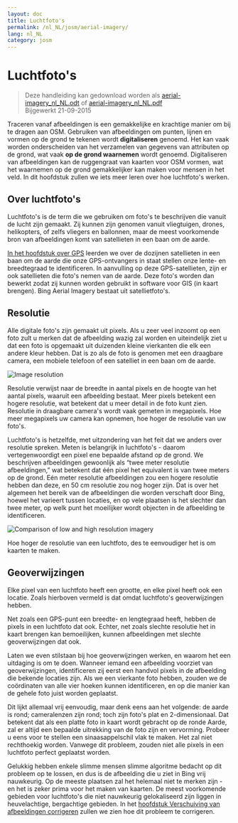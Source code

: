 ```yaml
---
layout: doc
title: Luchtfoto's
permalink: /nl_NL/josm/aerial-imagery/
lang: nl_NL
category: josm
---
```


Luchtfoto's
================

> Deze handleiding kan gedownload worden als [aerial-imagery_nl_NL.odt](/files/aerial-imagery_nl_NL.odt) of [aerial-imagery_nl_NL.pdf](/files/aerial-imagery_nl_NL.pdf)  
> Bijgewerkt 21-09-2015  

Traceren vanaf afbeeldingen is een gemakkelijke en krachtige manier om bij te dragen aan OSM. Gebruiken van afbeeldingen om punten, lijnen en vormen op de grond te tekenen wordt **digitaliseren** genoemd. Het kan vaak worden onderscheiden van het verzamelen van gegevens van attributen op de grond, wat vaak **op de grond waarnemen** wordt genoemd. Digitaliseren van afbeeldingen kan de ruggengraat van kaarten voor OSM vormen, wat het waarnemen op de grond gemakkelijker kan maken voor mensen in het veld. In dit hoofdstuk zullen we iets meer leren over hoe luchtfoto's werken.  

Over luchtfoto's
-------------

Luchtfoto's is de term die we gebruiken om foto's te beschrijven die vanuit de lucht zijn gemaakt. Zij kunnen zijn genomen vanuit vliegtuigen, drones, helikopters, of zelfs vliegers en ballonnen, maar de meest voorkomende bron van afbeeldingen komt van satellieten in een baan om de aarde.  

[In het hoofdstuk over GPS](/nl_NL/mobile-mapping/using-gps) leerden we over de dozijnen satellieten in een baan om de aarde die onze GPS-ontvangers in staat stellen onze lente- en breedtegraad te identificeren. In aanvulling op deze GPS-satellieten, zijn er ook satellieten die foto's nemen van de aarde. Deze foto's worden dan bewerkt zodat zij kunnen worden gebruikt in software voor GIS (in kaart brengen). Bing Aerial Imagery bestaat uit satellietfoto's.  

Resolutie
----------

Alle digitale foto's zijn gemaakt uit pixels. Als u zeer veel inzoomt op een foto zult u merken dat de afbeelding wazig zal worden en uiteindelijk ziet u dat een foto is opgemaakt uit duizenden kleine vierkanten die elk een andere kleur hebben. Dat is zo als de foto is genomen met een draagbare camera, een mobiele telefoon of een satelliet in een baan om de aarde.  

![Image resolution][]

Resolutie verwijst naar de breedte in aantal pixels en de hoogte van het aantal pixels, waaruit een afbeelding bestaat. Meer pixels betekent een hogere resolutie, wat betekent dat u meer detail in de foto kunt zien.  Resolutie in draagbare camera's wordt vaak gemeten in megapixels. Hoe meer megapixels uw camera kan opnemen, hoe hoger de resolutie van uw foto's.  

Luchtfoto's is hetzelfde, met uitzondering van het feit dat we anders over resolutie spreken. Meten is belangrijk in luchtfoto's - daarom vertegenwoordigt een pixel ene bepaalde afstand op de grond.  We beschrijven afbeeldingen gewoonlijk als “twee meter resolutie afbeeldingen,” wat betekent dat één pixel het equivalent is van twee meters op de grond. Eén meter resolutie afbeeldingen zou een hogere resolutie hebben dan deze, en 50 cm resolutie zou nog hoger zijn. Dat is over het algemeen het bereik van de afbeeldingen die worden verschaft door Bing, hoewel het varieert tussen locaties, en op vele plaatsen is het slechter dan twee meter, op welk punt het moeilijker wordt objecten in de afbeelding te identificeren.  

![Comparison of low and high resolution imagery][]

Hoe hoger de resolutie van een luchtfoto, des te eenvoudiger het is om kaarten te maken.  

Geoverwijzingen
---------------

Elke pixel van een luchtfoto heeft een grootte, en elke pixel heeft ook een locatie. Zoals hierboven vermeld is dat omdat luchtfoto's geoverwijzingen hebben.  

Net zoals een GPS-punt een breedte- en lengtegraad heeft, hebben de pixels in een luchtfoto dat ook. Echter, net zoals slechte resolutie het in kaart brengen kan bemoeilijken, kunnen  afbeeldingen met slechte geoverwijzingen dat ook.  

Laten we even stilstaan bij hoe geoverwijzingen werken, en waarom het een uitdaging is om te doen. Wanneer iemand een afbeelding voorziet van geoverwijzingen, identificeren zij eerst een handvol pixels in de afbeelding die bekende locaties zijn. Als we een vierkante foto hebben, zouden we de coördinaten van alle vier hoeken kunnen identificeren, en op die manier kan de gehele foto juist worden geplaatst.  

Dit lijkt allemaal vrij eenvoudig, maar denk eens aan het volgende: de aarde is rond; cameralenzen zijn rond; toch zijn foto's plat en 2-dimensionaal. Dat betekent dat als een platte foto in kaart wordt gebracht op de ronde Aarde, zal er altijd een bepaalde uitrekking van de foto zijn en vervorming. Probeer u eens voor te stellen een sinaasappelschil vlak te maken. Het zal niet rechthoekig worden. Vanwege dit probleem, zouden niet alle pixels in een luchtfoto perfect geplaatst worden.  

Gelukkig hebben enkele slimme mensen slimme algoritme bedacht op dit probleem op te lossen, en dus is de afbeelding die u ziet in Bing vrij nauwkeurig. Op de meeste plaatsen zal het helemaal niet te merken zijn - en het is zeker prima voor het maken van kaarten. De meest voorkomende gebieden voor luchtfoto's die niet nauwkeurig gelokaliseerd zijn liggen in heuvelachtige, bergachtige gebieden. In het [hoofdstuk Verschuiving van afbeeldingen corrigeren](/nl_NL/josm/correcting-imagery-offset) zullen we zien hoe dit probleem te corrigeren.  

[Image resolution]: /images/josm/orange-resolution.png
[Comparison of low and high resolution imagery]: /images/josm/low-res-high-res.png